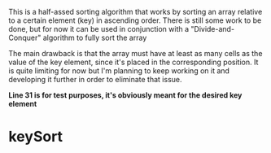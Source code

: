 This is a half-assed sorting algorithm that works by sorting an array relative to a certain element (key) in ascending order.
There is still some work to be done, but for now it can be used in conjunction with a "Divide-and-Conquer" algorithm to fully sort the array

The main drawback is that the array must have at least as many cells as the value of the key element, since it's placed in the corresponding position.
It is quite limiting for now but I'm planning to keep working on it and developing it further in order to eliminate that issue.

**Line 31 is for test purposes, it's obviously meant for the desired key element**
# keySort
